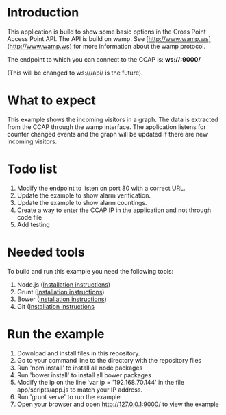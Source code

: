 # Introduction

This application is build to show some basic options in the Cross Point Access Point API. The API is build on wamp. See  [http://www.wamp.ws](http://www.wamp.ws) for more information about the wamp protocol. 

The endpoint to which you can connect to the CCAP is: **ws://<ccap-ip>:9000/**

(This will be changed to ws://<ccap-ip>/api/ is the future).

# What to expect

This example shows the incoming visitors in a graph. The data is extracted from the CCAP through the wamp interface. The application listens for counter changed events and the graph will be updated if there are new incoming visitors.

# Todo list

1. Modify the endpoint to listen on port 80 with a correct URL.
2. Update the example to show alarm verification.
3. Update the example to show alarm countings.
4. Create a way to enter the CCAP IP in the application and not through code file
5. Add testing

# Needed tools

To build and run this example you need the following tools:

1. Node.js ([Installation instructions](http://nodejs.org/))
2. Grunt ([Installation instructions](http://gruntjs.com/getting-started))
3. Bower ([Installation instructions](http://bower.io/))
4. Git ([Installation instructions](http://git-scm.com/)

# Run the example

1. Download and install files in this repository.
2. Go to your command line to the directory with the repository files
3. Run 'npm install' to install all node packages
4. Run 'bower install' to install all bower packages
5. Modify the ip on the line 'var ip = '192.168.70.144' in the file app/scripts/app.js to match your IP address.
5. Run 'grunt serve' to run the example
6. Open your browser and open http://127.0.0.1:9000/ to view the example
